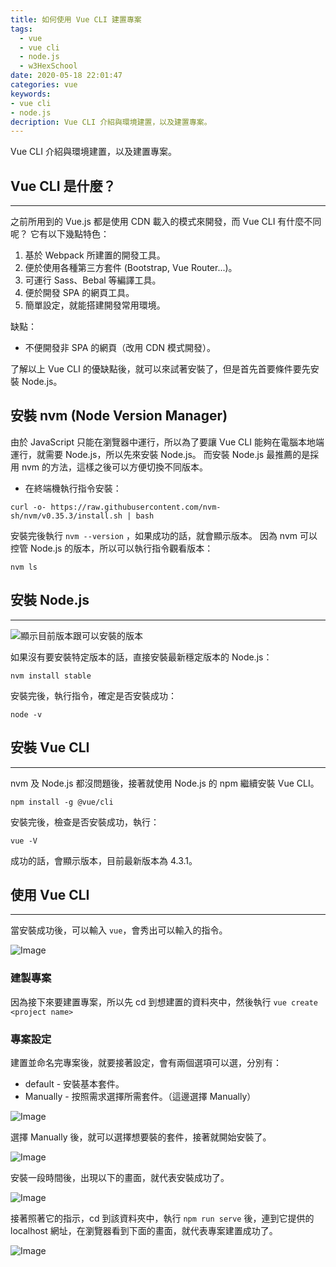 ```yaml
---
title: 如何使用 Vue CLI 建置專案
tags:
  - vue
  - vue cli
  - node.js
  - w3HexSchool
date: 2020-05-18 22:01:47
categories: vue
keywords:
- vue cli
- node.js
decription: Vue CLI 介紹與環境建置，以及建置專案。
---
```

Vue CLI 介紹與環境建置，以及建置專案。
<!--more-->

## Vue CLI 是什麼？
---

之前所用到的 Vue.js 都是使用 CDN 載入的模式來開發，而 Vue CLI 有什麼不同呢？
它有以下幾點特色：

1. 基於 Webpack 所建置的開發工具。
2. 便於使用各種第三方套件 (Bootstrap, Vue Router...)。
3. 可運行 Sass、Bebal 等編譯工具。
4. 便於開發 SPA 的網頁工具。
5. 簡單設定，就能搭建開發常用環境。

缺點：

* 不便開發非 SPA 的網頁（改用 CDN 模式開發）。

了解以上 Vue CLI 的優缺點後，就可以來試著安裝了，但是首先首要條件要先安裝 Node.js。

## 安裝 nvm (Node Version Manager)

由於 JavaScript 只能在瀏覽器中運行，所以為了要讓 Vue CLI 能夠在電腦本地端運行，就需要 Node.js，所以先來安裝 Node.js。
而安裝 Node.js 最推薦的是採用 nvm 的方法，這樣之後可以方便切換不同版本。

* 在終端機執行指令安裝：

```
curl -o- https://raw.githubusercontent.com/nvm-sh/nvm/v0.35.3/install.sh | bash
```

安裝完後執行 `nvm --version` ，如果成功的話，就會顯示版本。
因為 nvm 可以控管 Node.js 的版本，所以可以執行指令觀看版本：

```
nvm ls
```

## 安裝 Node.js
---

![顯示目前版本跟可以安裝的版本](https://i.imgur.com/slUd39w.png)

如果沒有要安裝特定版本的話，直接安裝最新穩定版本的 Node.js：

```
nvm install stable
```

安裝完後，執行指令，確定是否安裝成功：

```
node -v
```

## 安裝 Vue CLI
---

nvm 及 Node.js 都沒問題後，接著就使用 Node.js 的 npm 繼續安裝 Vue CLI。

```
npm install -g @vue/cli
```

安裝完後，檢查是否安裝成功，執行：

```
vue -V
```

成功的話，會顯示版本，目前最新版本為 4.3.1。

## 使用 Vue CLI
---

當安裝成功後，可以輸入 `vue`，會秀出可以輸入的指令。

![Image](https://i.imgur.com/qHXcEIX.png)

### 建製專案

因為接下來要建置專案，所以先 cd 到想建置的資料夾中，然後執行 `vue create <project name>`

### 專案設定

建置並命名完專案後，就要接著設定，會有兩個選項可以選，分別有：

* default - 安裝基本套件。
* Manually - 按照需求選擇所需套件。（這邊選擇 Manually）

![Image](https://i.imgur.com/IJZucYW.png)

選擇 Manually 後，就可以選擇想要裝的套件，接著就開始安裝了。

![Image](https://i.imgur.com/M2Q71Y0.png)

安裝一段時間後，出現以下的畫面，就代表安裝成功了。

![Image](https://i.imgur.com/9Wu4bru.png)

接著照著它的指示，cd 到該資料夾中，執行 `npm run serve` 後，連到它提供的 localhost 網址，在瀏覽器看到下面的畫面，就代表專案建置成功了。

![Image](https://i.imgur.com/kfUEdi2.png)